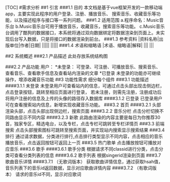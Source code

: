 [TOC]
#需求分析
##1 引言
###1.1 目的
	本文档是基于vue框架开发的一款移动端app，主要实现此程序的用户登录、注册、播放音乐、
	搜索音乐、收藏音乐等功能，以及描述程序与接口等一系列问题。
###1.2 适用范围
	a.程序命名：Music音乐台
	b.Music音乐台可用于播放音乐，收藏音乐，搜索音乐等功能。
	c.Music音乐台调用了酷狗的数据接口，本系统将通过双向数据绑定将数据渲染到页面上。未实现后台写入数据，只是将接口的数据渲染到前台。
###1.3 参考资料
|资料名称|出版单位|作者|日期|
|||||
|||||
###1.4 术语和缩略语
|术语、缩略语|解释|
|||
|||

##2 系统概述
###2.1 产品描述
	此处存放系统结构图
	
###2.2 产品功能
	用户：
		*未登录：
			可登录、可注册、可播放音乐、搜索音乐、查看音乐、查看歌手信息及查看站内渲染的文章
		*已登录
			未登录的功能亦可继续操作，增添收藏音乐功能
##3 功能性需求
	细分每个组件
###3.1 功能描述
####3.1.1 未登录
	未登录用户可查看站内的信息，可通过点击头部出现击侧边栏，点击登录按钮，跳转至相应页面进行登录，
	若未注册，则需先注册，注册成功后将用户注册的信息及上传的头像的路径存入数据库
####3.1.2 已登录
	已登录用户可在查看搜索站内信息，新增实现收藏音乐功能。
###3.2 首页
####3.2.1 头部
	渲染头部，点击头部出现侧边栏，搜索页面
####3.2.2 音乐分栏
	点击分栏切换不同路由显示不同内容
####3.2.3 新歌
	此路由渲染的内容主要是每日为你推荐30首，独家专区，精选电台，以及专栏，点击专栏可跳转至专栏详情页
###3.3 前端搜索
	点击头部搜索图标可跳转至搜索页面，并实现站内搜索显示搜索结果
###3.4 排行
	通过请求数据，分类进行排行,点击排行类型显示不同内容，点击相应的音乐播放音乐，点击返回按钮可返回上一页
###3.5 热门歌单
	点击播放按钮可播放对应音乐
###3.6 歌手
####3.6.1 歌手分类
	根据请求不同classid进行分类，点击分类可查看分类列表的信息
####3.6.2 歌手列表
	根据singerid渲染到页面
###3.7 歌曲音乐详情
####3.7.1 （无歌词版本）
	获取歌曲详情信息，通过获取hsah值，音乐列表下的音乐id返回数据，显示对应歌曲详情内容
####3.7.2 （有歌词版本）
	请求的音乐id不同，显示对应歌词
